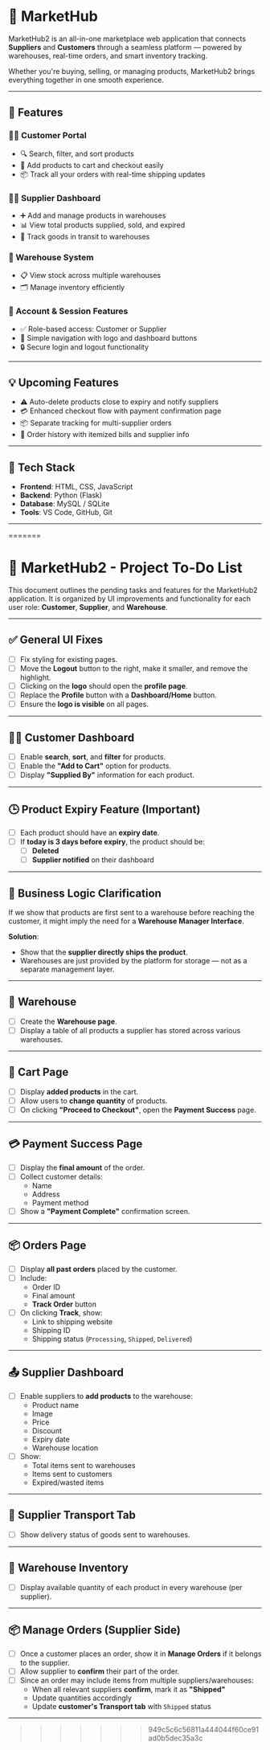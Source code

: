 # 🚀 MarketHub

MarketHub2 is an all-in-one marketplace web application that connects **Suppliers** and **Customers** through a seamless platform — powered by warehouses, real-time orders, and smart inventory tracking.

Whether you're buying, selling, or managing products, MarketHub2 brings everything together in one smooth experience.

---

## 🌟 Features

### 👩‍💼 Customer Portal
- 🔍 Search, filter, and sort products
- 🛒 Add products to cart and checkout easily
- 📦 Track all your orders with real-time shipping updates

### 🧑‍🌾 Supplier Dashboard
- ➕ Add and manage products in warehouses
- 📊 View total products supplied, sold, and expired
- 🚚 Track goods in transit to warehouses

### 🏢 Warehouse System
- 📋 View stock across multiple warehouses
- 🗂️ Manage inventory efficiently

### 🔐 Account & Session Features
- ✅ Role-based access: Customer or Supplier
- 🧭 Simple navigation with logo and dashboard buttons
- 🔒 Secure login and logout functionality

---

## 💡 Upcoming Features

- ⚠️ Auto-delete products close to expiry and notify suppliers
- 💳 Enhanced checkout flow with payment confirmation page
- 📦 Separate tracking for multi-supplier orders
- 🧾 Order history with itemized bills and supplier info

---

## 📁 Tech Stack

- **Frontend**: HTML, CSS, JavaScript
- **Backend**: Python (Flask)
- **Database**: MySQL / SQLite
- **Tools**: VS Code, GitHub, Git

---
=======
# 🛒 MarketHub2 - Project To-Do List

This document outlines the pending tasks and features for the MarketHub2 application. It is organized by UI improvements and functionality for each user role: **Customer**, **Supplier**, and **Warehouse**.

---

## ✅ General UI Fixes

- [ ] Fix styling for existing pages.
- [ ] Move the **Logout** button to the right, make it smaller, and remove the highlight.
- [ ] Clicking on the **logo** should open the **profile page**.
- [ ] Replace the **Profile** button with a **Dashboard/Home** button.
- [ ] Ensure the **logo is visible** on all pages.

---

## 🧑‍💼 Customer Dashboard

- [ ] Enable **search**, **sort**, and **filter** for products.
- [ ] Enable the **"Add to Cart"** option for products.
- [ ] Display **"Supplied By"** information for each product.

---

## 🕒 Product Expiry Feature (Important)

- [ ] Each product should have an **expiry date**.
- [ ] If **today is 3 days before expiry**, the product should be:
  - [ ] **Deleted**
  - [ ] **Supplier notified** on their dashboard

---

## 🧠 Business Logic Clarification

If we show that products are first sent to a warehouse before reaching the customer, it might imply the need for a **Warehouse Manager Interface**.

**Solution**:  
- Show that the **supplier directly ships the product**.
- Warehouses are just provided by the platform for storage — not as a separate management layer.

---

## 🏢 Warehouse

- [ ] Create the **Warehouse page**.
- [ ] Display a table of all products a supplier has stored across various warehouses.

---

## 🛒 Cart Page

- [ ] Display **added products** in the cart.
- [ ] Allow users to **change quantity** of products.
- [ ] On clicking **"Proceed to Checkout"**, open the **Payment Success** page.

---

## 💳 Payment Success Page

- [ ] Display the **final amount** of the order.
- [ ] Collect customer details:
  - Name
  - Address
  - Payment method
- [ ] Show a **"Payment Complete"** confirmation screen.

---

## 📦 Orders Page

- [ ] Display **all past orders** placed by the customer.
- [ ] Include:
  - Order ID
  - Final amount
  - **Track Order** button
- [ ] On clicking **Track**, show:
  - Link to shipping website
  - Shipping ID
  - Shipping status (`Processing`, `Shipped`, `Delivered`)

---

## 📤 Supplier Dashboard

- [ ] Enable suppliers to **add products** to the warehouse:
  - Product name
  - Image
  - Price
  - Discount
  - Expiry date
  - Warehouse location
- [ ] Show:
  - Total items sent to warehouses
  - Items sent to customers
  - Expired/wasted items

---

## 🚚 Supplier Transport Tab

- [ ] Show delivery status of goods sent to warehouses.

---

## 🏬 Warehouse Inventory

- [ ] Display available quantity of each product in every warehouse (per supplier).

---

## 📦 Manage Orders (Supplier Side)

- [ ] Once a customer places an order, show it in **Manage Orders** if it belongs to the supplier.
- [ ] Allow supplier to **confirm** their part of the order.
- [ ] Since an order may include items from multiple suppliers/warehouses:
  - When all relevant suppliers **confirm**, mark it as **"Shipped"**
  - Update quantities accordingly
  - Update **customer's Transport tab** with `Shipped` status

---

>>>>>>> 949c5c6c56811a444044f60ce91ad0b5dec35a3c
